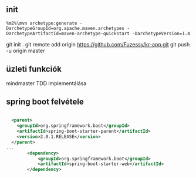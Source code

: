 ## init
```shell script
%m2%\mvn archetype:generate -DarchetypeGroupId=org.apache.maven.archetypes -DarchetypeArtifactId=maven-archetype-quickstart -DarchetypeVersion=1.4
```
git init .
git remote add origin https://github.com/Fuzessy/kr-app.git
git push -u origin master

## üzleti funkciók
mindmaster TDD implementálása

## spring boot felvétele
```xml

  <parent>
    <groupId>org.springframework.boot</groupId>
    <artifactId>spring-boot-starter-parent</artifactId>
    <version>2.0.1.RELEASE</version>
  </parent>
...
        <dependency>
            <groupId>org.springframework.boot</groupId>
            <artifactId>spring-boot-starter-web</artifactId>
        </dependency>


```

